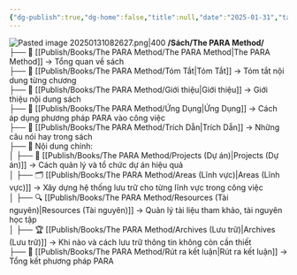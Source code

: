 ```yaml
---
{"dg-publish":true,"dg-home":false,"title":null,"date":"2025-01-31","tags":["book","books/the-para-method"],"dg-path":"Books/The PARA Method/Cấu trúc sách.md","permalink":"/books/the-para-method/cau-truc-sach/","dgPassFrontmatter":true,"noteIcon":"","updated":"2025-01-31T08:26:59.628+07:00"}
---
```



![Pasted image 20250131082627.png|400](/img/user/src/Pasted%20image%2020250131082627.png)
**/Sách/The PARA Method/**  
├── 📖 [[Publish/Books/The PARA Method/The PARA Method\|The PARA Method]] → Tổng quan về sách  
├── 📝 [[Publish/Books/The PARA Method/Tóm Tắt\|Tóm Tắt]] → Tóm tắt nội dung từng chương  
├── 📝 [[Publish/Books/The PARA Method/Giới thiệu\|Giới thiệu]] → Giới thiệu nội dung sách  
├── 🎯 [[Publish/Books/The PARA Method/Ứng Dụng\|Ứng Dụng]] → Cách áp dụng phương pháp PARA vào công việc  
├── 💬 [[Publish/Books/The PARA Method/Trích Dẫn\|Trích Dẫn]] → Những câu nói hay trong sách  
├── 📖 Nội dung chính:  
│ ├── 📂 [[Publish/Books/The PARA Method/Projects (Dự án)\|Projects (Dự án)]] → Cách quản lý và tổ chức dự án hiệu quả  
│ ├── 🗂️ [[Publish/Books/The PARA Method/Areas (Lĩnh vực)\|Areas (Lĩnh vực)]] → Xây dựng hệ thống lưu trữ cho từng lĩnh vực trong công việc  
│ ├── 🔍 [[Publish/Books/The PARA Method/Resources (Tài nguyên)\|Resources (Tài nguyên)]] → Quản lý tài liệu tham khảo, tài nguyên học tập  
│ ├── 🏆 [[Publish/Books/The PARA Method/Archives (Lưu trữ)\|Archives (Lưu trữ)]] → Khi nào và cách lưu trữ thông tin không còn cần thiết  
├── 🎯 [[Publish/Books/The PARA Method/Rút ra kết luận\|Rút ra kết luận]] → Tổng kết phương pháp PARA